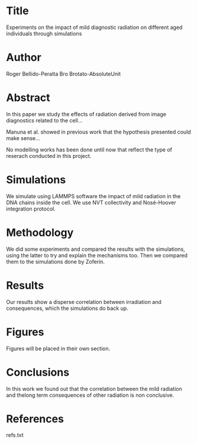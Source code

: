 # Title
Experiments on the impact of mild diagnostic radiation on different aged individuals through simulations

# Author
Roger Bellido-Peralta
Bro Brotato-AbsoluteUnit

# Abstract
In this paper we study the effects of radiation derived from image diagnostics related to the cell...

Manuna et al. showed in previous work that the hypothesis presented could make sense...

No modelling works has been done until now that reflect the type of reserach conducted in this project.

# Simulations
We simulate using LAMMPS software the impact of mild radiation in the DNA chains inside the cell. We use NVT collectivity and Nosé-Hoover integration protocol.

# Methodology
We did some experiments and compared the results with the simulations, using the latter to try and explain the mechanisms too. Then we compared them to the simulations done by Zoferin. 

# Results
Our results show a disperse correlation between irradiation and consequences, which the simulations do back up.

# Figures
Figures will be placed in their own section.

# Conclusions
In this work we found out that the correlation between the mild radiation and thelong term consequences of other radiation is non conclusive. 


# References
refs.txt
